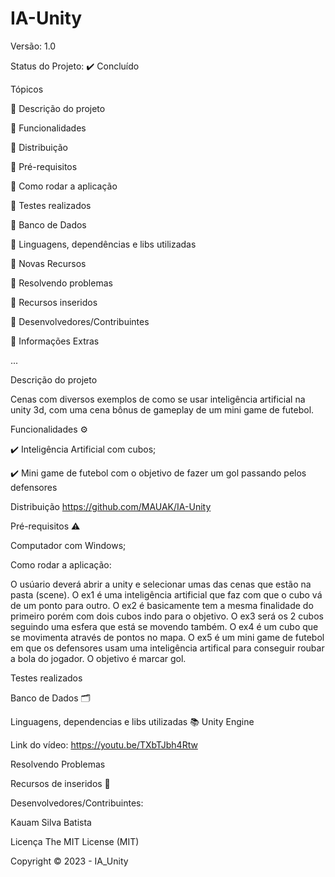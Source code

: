 # IA-Unity

Versão: 1.0

Status do Projeto: ✔️ Concluído 

Tópicos

🔹 Descrição do projeto

🔹 Funcionalidades

🔹 Distribuição

🔹 Pré-requisitos

🔹 Como rodar a aplicação

🔹 Testes realizados

🔹 Banco de Dados

🔹 Linguagens, dependências e libs utilizadas

🔹 Novas Recursos

🔹 Resolvendo problemas

🔹 Recursos inseridos

🔹 Desenvolvedores/Contribuintes

🔹 Informações Extras

...


Descrição do projeto

Cenas com diversos exemplos de como se usar inteligência artificial na unity 3d, com uma cena bônus de gameplay de um mini game de futebol.

Funcionalidades ⚙️

✔️ Inteligência Artificial com cubos;

✔️ Mini game de futebol com o objetivo de fazer um gol passando pelos defensores

Distribuição
https://github.com/MAUAK/IA-Unity

Pré-requisitos ⚠️

Computador com Windows;

Como rodar a aplicação:

O usúario deverá abrir a unity e selecionar umas das cenas que estão na pasta (scene).
O ex1 é uma inteligência artificial que faz com que o cubo vá de um ponto para outro.
O ex2 é basicamente tem a mesma finalidade do primeiro porém com dois cubos indo para o objetivo.
O ex3 será os 2 cubos seguindo uma esfera que está se movendo também.
O ex4 é um cubo que se movimenta através de pontos no mapa.
O ex5 é um mini game de futebol em que os defensores usam uma inteligência artifical para conseguir roubar a bola do jogador. O objetivo é marcar gol.

Testes realizados


Banco de Dados 🗂️


Linguagens, dependencias e libs utilizadas 📚
Unity Engine


Link do vídeo: https://youtu.be/TXbTJbh4Rtw


Resolvendo Problemas


Recursos de inseridos 🧰


Desenvolvedores/Contribuintes:

Kauam Silva Batista


Licença
The MIT License (MIT)


Copyright ©️ 2023 - IA_Unity
